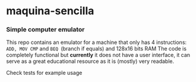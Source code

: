 # maquina-sencilla
### Simple computer emulator
This repo contains an emulator for a machine that only has 4 instructions: ```ADD, MOV CMP``` and ```BEQ ```(branch if equals) and 128x16 bits RAM
The code is completely functional but **currently** it does not have a user interface, it can serve as a great educational resource as it is (mostly) very readable.

Check tests for example usage
